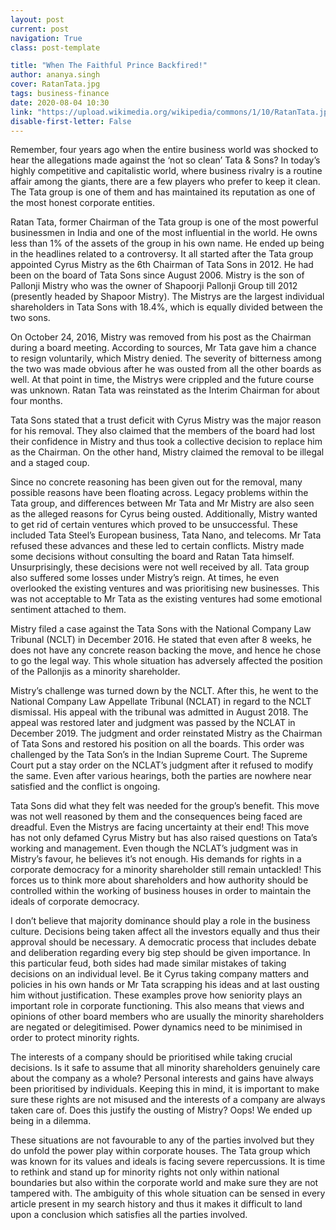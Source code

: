 ```yaml
---
layout: post
current: post
navigation: True
class: post-template

title: "When The Faithful Prince Backfired!"
author: ananya.singh
cover: RatanTata.jpg
tags: business-finance
date: 2020-08-04 10:30
link: "https://upload.wikimedia.org/wikipedia/commons/1/10/RatanTata.jpg"
disable-first-letter: False
---
```

Remember, four years ago when the entire business world was shocked to hear the allegations made against the ‘not so clean’ Tata & Sons? In today’s highly competitive and capitalistic world, where business rivalry is a routine affair among the giants, there are a few players who prefer to keep it clean. The Tata group is one of them and has maintained its reputation as one of the most honest corporate entities.

Ratan Tata, former Chairman of the Tata group is one of the most powerful businessmen in India and one of the most influential in the world. He owns less than 1% of the assets of the group in his own name. He ended up being in the headlines related to a controversy. It all started after the Tata group appointed Cyrus Mistry as the 6th Chairman of Tata Sons in 2012. He had been on the board of Tata Sons since August 2006. Mistry is the son of Pallonji Mistry who was the owner of Shapoorji Pallonji Group till 2012 (presently headed by Shapoor Mistry). The Mistrys are the largest individual shareholders in Tata Sons with 18.4%, which is equally divided between the two sons.

On October 24, 2016, Mistry was removed from his post as the Chairman during a board meeting. According to sources, Mr Tata gave him a chance to resign voluntarily, which Mistry denied. The severity of bitterness among the two was made obvious after he was ousted from all the other boards as well. At that point in time, the Mistrys were crippled and the future course was unknown. Ratan Tata was reinstated as the Interim Chairman for about four months.

Tata Sons stated that a trust deficit with Cyrus Mistry was the major reason for his removal. They also claimed that the members of the board had lost their confidence in Mistry and thus took a collective decision to replace him as the Chairman. On the other hand, Mistry claimed the removal to be illegal and a staged coup.

Since no concrete reasoning has been given out for the removal, many possible reasons have been floating across. Legacy problems within the Tata group, and differences between Mr Tata and Mr Mistry are also seen as the alleged reasons for Cyrus being ousted. Additionally, Mistry wanted to get rid of certain ventures which proved to be unsuccessful. These included Tata Steel’s European business, Tata Nano, and telecoms. Mr Tata refused these advances and these led to certain conflicts. Mistry made some decisions without consulting the board and Ratan Tata himself. Unsurprisingly, these decisions were not well received by all. Tata group also suffered some losses under Mistry’s reign. At times, he even overlooked the existing ventures and was prioritising new businesses. This was not acceptable to Mr Tata as the existing ventures had some emotional sentiment attached to them.

Mistry filed a case against the Tata Sons with the National Company Law Tribunal (NCLT) in December 2016. He stated that even after 8 weeks, he does not have any concrete reason backing the move, and hence he chose to go the legal way. This whole situation has adversely affected the position of the Pallonjis as a minority shareholder.

Mistry’s challenge was turned down by the NCLT. After this, he went to the National Company Law Appellate Tribunal (NCLAT) in regard to the NCLT dismissal. His appeal with the tribunal was admitted in August 2018. The appeal was restored later and judgment was passed by the NCLAT in December 2019. The judgment and order reinstated Mistry as the Chairman of Tata Sons and restored his position on all the boards. This order was challenged by the Tata Son’s in the Indian Supreme Court. The Supreme Court put a stay order on the NCLAT’s judgment after it refused to modify the same. Even after various hearings, both the parties are nowhere near satisfied and the conflict is ongoing.

Tata Sons did what they felt was needed for the group’s benefit. This move was not well reasoned by them and the consequences being faced are dreadful. Even the Mistrys are facing uncertainty at their end! This move has not only defamed Cyrus Mistry but has also raised questions on Tata’s working and management. Even though the NCLAT’s judgment was in Mistry’s favour, he believes it’s not enough. His demands for rights in a corporate democracy for a minority shareholder still remain untackled! This forces us to think more about shareholders and how authority should be controlled within the working of business houses in order to maintain the ideals of corporate democracy.

I don’t believe that majority dominance should play a role in the business culture. Decisions being taken affect all the investors equally and thus their approval should be necessary. A democratic process that includes debate and deliberation regarding every big step should be given importance. In this particular feud, both sides had made similar mistakes of taking decisions on an individual level. Be it Cyrus taking company matters and policies in his own hands or Mr Tata scrapping his ideas and at last ousting him without justification. These examples prove how seniority plays an important role in corporate functioning. This also means that views and opinions of other board members who are usually the minority shareholders are negated or delegitimised. Power dynamics need to be minimised in order to protect minority rights.

The interests of a company should be prioritised while taking crucial decisions. Is it safe to assume that all minority shareholders genuinely care about the company as a whole? Personal interests and gains have always been prioritised by individuals. Keeping this in mind, it is important to make sure these rights are not misused and the interests of a company are always taken care of. Does this justify the ousting of Mistry? Oops! We ended up being in a dilemma.

These situations are not favourable to any of the parties involved but they do unfold the power play within corporate houses. The Tata group which was known for its values and ideals is facing severe repercussions. It is time to rethink and stand up for minority rights not only within national boundaries but also within the corporate world and make sure they are not tampered with. The ambiguity of this whole situation can be sensed in every article present in my search history and thus it makes it difficult to land upon a conclusion which satisfies all the parties involved.
